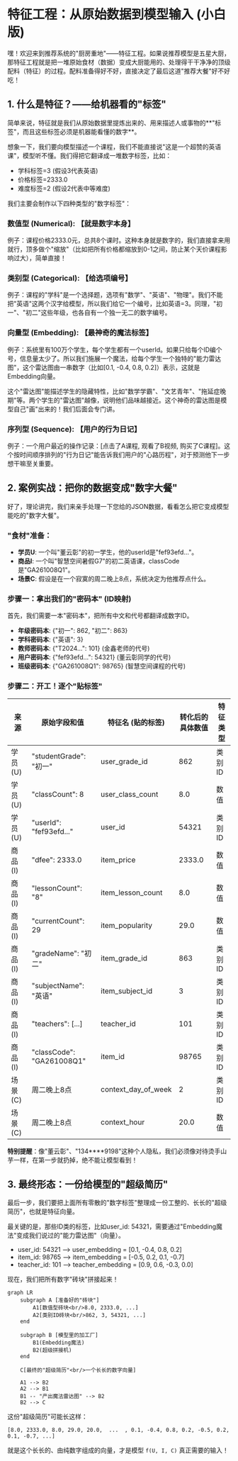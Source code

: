 # 特征工程：从原始数据到模型输入 (小白版)

嘿！欢迎来到推荐系统的"厨房重地"——特征工程。如果说推荐模型是五星大厨，那特征工程就是把一堆原始食材（数据）变成大厨能用的、处理得干干净净的顶级配料（特征）的过程。配料准备得好不好，直接决定了最后这道"推荐大餐"好不好吃！

## 1. 什么是特征？——给机器看的"标签"

简单来说，特征就是我们从原始数据里提炼出来的、用来描述人或事物的**"标签"，而且这些标签必须是机器能看懂的数字**。

想象一下，我们要向模型描述一个课程，我们不能直接说"这是一个超赞的英语课"，模型听不懂。我们得把它翻译成一堆数字标签，比如：

- 学科标签=3 (假设3代表英语)
- 价格标签=2333.0
- 难度标签=2 (假设2代表中等难度)

我们主要会制作以下四种类型的"数字标签"：

### 数值型 (Numerical): 【就是数字本身】

例子：课程价格2333.0元，总共8个课时。这种本身就是数字的，我们直接拿来用就行，顶多做个"缩放"（比如把所有价格都缩放到0-1之间，防止某个天价课程影响过大），简单直接！

### 类别型 (Categorical): 【给选项编号】

例子：课程的"学科"是一个选择题，选项有"数学"、"英语"、"物理"。我们不能把"英语"这两个汉字给模型，所以我们给它一个编号，比如英语=3。同理，"初一"、"初二"这些年级，也各自有一个独一无二的数字编号。

### 向量型 (Embedding): 【最神奇的魔法标签】

例子：系统里有100万个学生，每个学生都有一个userId。如果只给每个ID编个号，信息量太少了。所以我们施展一个魔法，给每个学生一个独特的"能力雷达图"，这个雷达图由一串数字（比如[0.1, -0.4, 0.8, 0.2]）表示，这就是Embedding向量。

这个"雷达图"能描述学生的隐藏特性，比如"数学学霸"、"文艺青年"、"拖延症晚期"等。两个学生的"雷达图"越像，说明他们品味越接近。这个神奇的雷达图是模型自己"画"出来的！我们后面会专门讲。

### 序列型 (Sequence): 【用户的行为日记】

例子：一个用户最近的操作记录：[点击了A课程, 观看了B视频, 购买了C课程]。这个按时间顺序排列的"行为日记"能告诉我们用户的"心路历程"，对于预测他下一步想干嘛至关重要。

## 2. 案例实战：把你的数据变成"数字大餐"

好了，理论讲完，我们来亲手处理一下您给的JSON数据，看看怎么把它变成模型能吃的"数字大餐"。

### "食材"准备：

- **学员U**: 一个叫"董云彰"的初一学生，他的userId是"fef93efd..."。
- **商品I**: 一个叫"智慧空间暑假G7"的初二英语课，classCode是"GA261008Q1"。
- **场景C**: 假设是在一个寂寞的周二晚上8点，系统决定为他推荐点什么。

### 步骤一：拿出我们的"密码本" (ID映射)

首先，我们需要一本"密码本"，把所有中文和代号都翻译成数字ID。

- **年级密码本**: {"初一": 862, "初二": 863}
- **学科密码本**: {"英语": 3}
- **教师密码本**: {"T2024...": 101} (金鑫老师的代号)
- **用户密码本**: {"fef93efd...": 54321} (董云彰同学的代号)
- **班级密码本**: {"GA261008Q1": 98765} (智慧空间课程的代号)

### 步骤二：开工！逐个"贴标签"

| 来源 | 原始字段和值 | 特征名 (贴的标签) | 转化后的具体数值 | 特征类型 |
|------|-------------|------------------|-----------------|----------|
| 学员 (U) | "studentGrade": "初一" | user_grade_id | 862 | 类别ID |
| 学员 (U) | "classCount": 8 | user_class_count | 8.0 | 数值 |
| 学员 (U) | "userId": "fef93efd..." | user_id | 54321 | 类别ID |
| 商品 (I) | "dfee": 2333.0 | item_price | 2333.0 | 数值 |
| 商品 (I) | "lessonCount": "8" | item_lesson_count | 8.0 | 数值 |
| 商品 (I) | "currentCount": 29 | item_popularity | 29.0 | 数值 |
| 商品 (I) | "gradeName": "初二" | item_grade_id | 863 | 类别ID |
| 商品 (I) | "subjectName": "英语" | item_subject_id | 3 | 类别ID |
| 商品 (I) | "teachers": [...] | teacher_id | 101 | 类别ID |
| 商品 (I) | "classCode": "GA261008Q1" | item_id | 98765 | 类别ID |
| 场景 (C) | 周二晚上8点 | context_day_of_week | 2 | 类别ID |
| 场景 (C) | 周二晚上8点 | context_hour | 20.0 | 数值 |

**特别提醒**：像"董云彰"、"134****9198"这种个人隐私，我们必须像对待烫手山芋一样，在第一步就扔掉，绝不能让模型看到！

## 3. 最终形态：一份给模型的"超级简历"

最后一步，我们要把上面所有零散的"数字标签"整理成一份工整的、长长的"超级简历"，也就是特征向量。

最关键的是，那些ID类的标签，比如user_id: 54321，需要通过"Embedding魔法"变成我们说过的"能力雷达图"（向量）。

- user_id: 54321  -->  user_embedding = [0.1, -0.4, 0.8, 0.2]
- item_id: 98765  -->  item_embedding = [-0.5, 0.2, 0.1, -0.7]
- teacher_id: 101 -->  teacher_embedding = [0.9, 0.6, -0.3, 0.0]

现在，我们把所有数字"砖块"拼接起来！

```mermaid
graph LR
    subgraph A [准备好的"砖块"]
        A1[数值型砖块<br/>8.0, 2333.0, ...]
        A2[类别ID砖块<br/>862, 3, 54321, ...]
    end

    subgraph B [模型里的加工厂]
        B1(Embedding魔法)
        B2(超级拼接机)
    end

    C[最终的"超级简历"<br/>一个长长的数字向量]

    A1 --> B2
    A2 --> B1
    B1 -- "产出魔法雷达图" --> B2
    B2 --> C
```

这份"超级简历"可能长这样：
```
[8.0, 2333.0, 8.0, 29.0, 20.0,  ...  , 0.1, -0.4, 0.8, 0.2, -0.5, 0.2, 0.1, -0.7, ...]
```

就是这个长长的、由纯数字组成的向量，才是模型 `f(U, I, C)` 真正需要的输入！